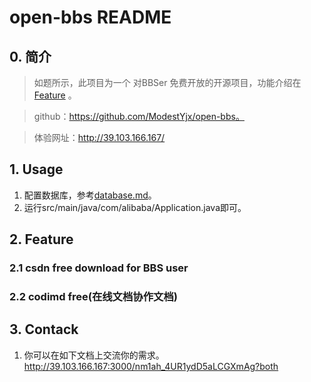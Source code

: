 # open-bbs README
## 0. 简介
> 如题所示，此项目为一个 对BBSer 免费开放的开源项目，功能介绍在[Feature](https://github.com/ModestYjx/open-bbs#2-feature)
。

> github：https://github.com/ModestYjx/open-bbs。

> 体验网址：http://39.103.166.167/
## 1. Usage
1. 配置数据库，参考[database.md](./doc/database.md)。
2. 运行src/main/java/com/alibaba/Application.java即可。

## 2. Feature
### 2.1 csdn free download for BBS user
### 2.2 codimd free(在线文档协作文档)

## 3. Contack
1. 你可以在如下文档上交流你的需求。http://39.103.166.167:3000/nm1ah_4UR1ydD5aLCGXmAg?both